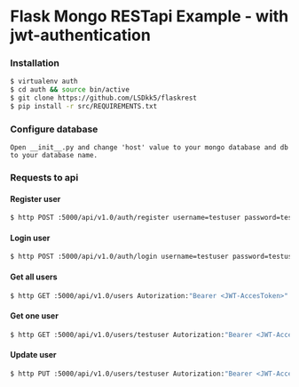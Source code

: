 # Flask Mongo RESTapi Example - with jwt-authentication

### Installation
```sh
$ virtualenv auth
$ cd auth && source bin/active
$ git clone https://github.com/LSDkk5/flaskrest
$ pip install -r src/REQUIREMENTS.txt
```
### Configure database
```
Open __init__.py and change 'host' value to your mongo database and db to your database name.
```

### Requests to api
#### Register user
```sh
$ http POST :5000/api/v1.0/auth/register username=testuser password=testuserpassword email=test@email.com
```
#### Login user
```sh
$ http POST :5000/api/v1.0/auth/login username=testuser password=testuserpassword
```
#### Get all users
```sh
$ http GET :5000/api/v1.0/users Autorization:"Bearer <JWT-AccesToken>"
```
#### Get one user
```sh
$ http GET :5000/api/v1.0/users/testuser Autorization:"Bearer <JWT-AccesToken>"
```
#### Update user
```sh
$ http PUT :5000/api/v1.0/users/testuser Autorization:"Bearer <JWT-AccesToken>" username=newusername
